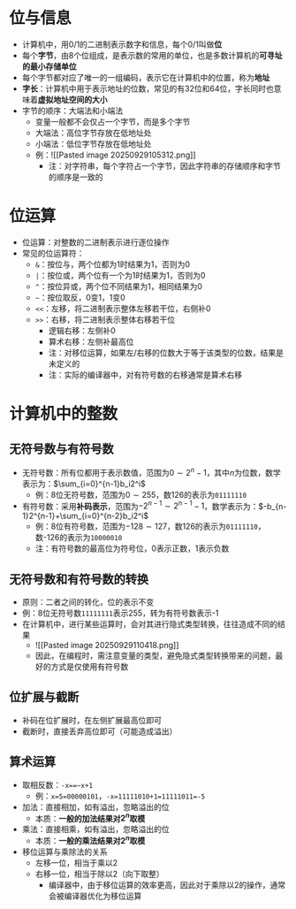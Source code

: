# 位与信息
- 计算机中，用0/1的二进制表示数字和信息，每个0/1叫做**位**
- 每个**字节**，由8个位组成，是表示数的常用的单位，也是多数计算机的**可寻址的最小存储单位**
- 每个字节都对应了唯一的一组编码，表示它在计算机中的位置，称为**地址**
- **字长**：计算机中用于表示地址的位数，常见的有32位和64位，字长同时也意味着**虚拟地址空间的大小**
- 字节的顺序：大端法和小端法
	- 变量一般都不会仅占一个字节，而是多个字节
	- 大端法：高位字节存放在低地址处
	- 小端法：低位字节存放在低地址处
	- 例：![[Pasted image 20250929105312.png]]
		- 注：对字符串，每个字符占一个字节，因此字符串的存储顺序和字节的顺序是一致的
# 位运算
- 位运算：对整数的二进制表示进行逐位操作
- 常见的位运算符：
	- `&`：按位与，两个位都为1时结果为1，否则为0
	- `|`：按位或，两个位有一个为1时结果为1，否则为0
	- `^`：按位异或，两个位不同结果为1，相同结果为0
	- `~`：按位取反，0变1，1变0
	- `<<`：左移，将二进制表示整体左移若干位，右侧补0
	- `>>`：右移，将二进制表示整体右移若干位
		- 逻辑右移：左侧补0
		- 算术右移：左侧补最高位
		- 注：对移位运算，如果左/右移的位数大于等于该类型的位数，结果是未定义的
		- 注：实际的编译器中，对有符号数的右移通常是算术右移
# 计算机中的整数
## 无符号数与有符号数
- 无符号数：所有位都用于表示数值，范围为$0\sim 2^n-1$，其中$n$为位数，数学表示为：$\sum_{i=0}^{n-1}b_i2^i$
	- 例：8位无符号数，范围为$0\sim 255$，数126的表示为`01111110`
- 有符号数：采用**补码表示**，范围为$-2^{n-1}\sim 2^{n-1}-1$，数学表示为：$-b_{n-1}2^{n-1}+\sum_{i=0}^{n-2}b_i2^i$
	- 例：8位有符号数，范围为$-128\sim 127$，数126的表示为`01111110`，数-126的表示为`10000010`
	- 注：有符号数的最高位为符号位，0表示正数，1表示负数
## 无符号数和有符号数的转换
- 原则：二者之间的转化，位的表示不变
- 例：8位无符号数`11111111`表示255，转为有符号数表示-1
- 在计算机中，进行某些运算时，会对其进行隐式类型转换，往往造成不同的结果
	- ![[Pasted image 20250929110418.png]]
	- 因此，在编程时，需注意变量的类型，避免隐式类型转换带来的问题，最好的方式是仅使用有符号数
## 位扩展与截断
- 补码在位扩展时，在左侧扩展最高位即可
- 截断时，直接丢弃高位即可（可能造成溢出）
## 算术运算
- 取相反数：`-x==~x+1`
	- 例：`x=5=00000101`，`-x=11111010+1=11111011=-5`
- 加法：直接相加，如有溢出，忽略溢出的位
	- 本质：**一般的加法结果对$2^n$取模**
- 乘法：直接相乘，如有溢出，忽略溢出的位
	- 本质：**一般的乘法结果对$2^n$取模**
- 移位运算与乘除法的关系
	- 左移一位，相当于乘以2
	- 右移一位，相当于除以2（向下取整）
		- 编译器中，由于移位运算的效率更高，因此对于乘除以2的操作，通常会被编译器优化为移位运算